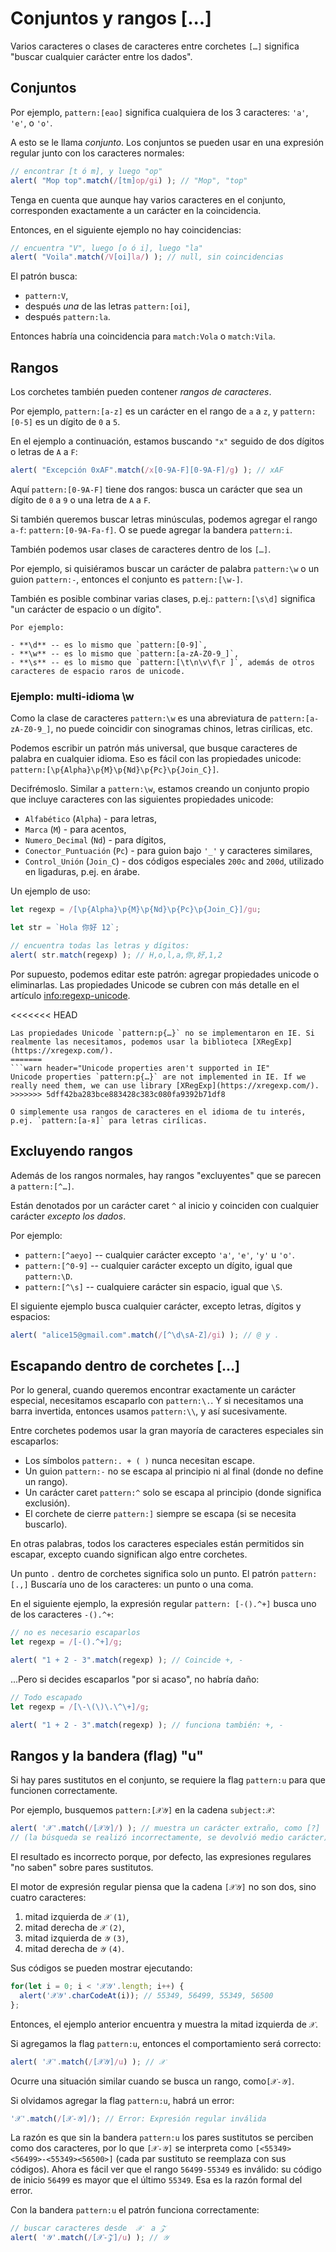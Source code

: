 # Conjuntos y rangos [...]

Varios caracteres o clases de caracteres entre corchetes `[…]` significa "buscar cualquier carácter entre los dados".

## Conjuntos

Por ejemplo, `pattern:[eao]` significa cualquiera de los 3 caracteres: `'a'`, `'e'`, o `'o'`.

A esto se le llama *conjunto*. Los conjuntos se pueden usar en una expresión regular junto con los caracteres normales:

```js run
// encontrar [t ó m], y luego "op"
alert( "Mop top".match(/[tm]op/gi) ); // "Mop", "top"
```

Tenga en cuenta que aunque hay varios caracteres en el conjunto, corresponden exactamente a un carácter en la coincidencia.

Entonces, en el siguiente ejemplo no hay coincidencias:

```js run
// encuentra "V", luego [o ó i], luego "la"
alert( "Voila".match(/V[oi]la/) ); // null, sin coincidencias
```

El patrón busca:

- `pattern:V`,
- después *una* de las letras `pattern:[oi]`,
- después `pattern:la`.

Entonces habría una coincidencia para `match:Vola` o `match:Vila`.

## Rangos

Los corchetes también pueden contener *rangos de caracteres*.

Por ejemplo, `pattern:[a-z]` es un carácter en el rango de `a` a `z`, y `pattern:[0-5]` es un dígito de `0` a `5`.

En el ejemplo a continuación, estamos buscando `"x"` seguido de dos dígitos o letras de `A` a `F`:

```js run
alert( "Excepción 0xAF".match(/x[0-9A-F][0-9A-F]/g) ); // xAF
```

Aquí `pattern:[0-9A-F]` tiene dos rangos: busca un carácter que sea un dígito de `0` a `9` o una letra de `A` a `F`.

Si también queremos buscar letras minúsculas, podemos agregar el rango `a-f`: `pattern:[0-9A-Fa-f]`. O se puede agregar la bandera `pattern:i`.

También podemos usar clases de caracteres dentro de los `[…]`.

Por ejemplo, si quisiéramos buscar un carácter de palabra `pattern:\w` o un guion `pattern:-`, entonces el conjunto es `pattern:[\w-]`.

También es posible combinar varias clases, p.ej.: `pattern:[\s\d]` significa "un carácter de espacio o un dígito".

```smart header="Las clases de caracteres son abreviaturas (o atajos) para ciertos conjuntos de caracteres."
Por ejemplo:

- **\d** -- es lo mismo que `pattern:[0-9]`,
- **\w** -- es lo mismo que `pattern:[a-zA-Z0-9_]`,
- **\s** -- es lo mismo que `pattern:[\t\n\v\f\r ]`, además de otros caracteres de espacio raros de unicode.
```

### Ejemplo: multi-idioma \w

Como la clase de caracteres `pattern:\w` es una abreviatura de `pattern:[a-zA-Z0-9_]`, no puede coincidir con sinogramas chinos, letras cirílicas, etc.

Podemos escribir un patrón más universal, que busque caracteres de palabra en cualquier idioma. Eso es fácil con las propiedades unicode: `pattern:[\p{Alpha}\p{M}\p{Nd}\p{Pc}\p{Join_C}]`.

Decifrémoslo. Similar a `pattern:\w`, estamos creando un conjunto propio que incluye caracteres con las siguientes propiedades unicode:

- `Alfabético` (`Alpha`) - para letras,
- `Marca` (`M`) - para acentos,
- `Numero_Decimal` (`Nd`) - para dígitos,
- `Conector_Puntuación` (`Pc`) - para guion bajo `'_'` y caracteres similares,
- `Control_Unión` (`Join_C`) - dos códigos especiales `200c` and `200d`, utilizado en ligaduras, p.ej. en árabe.

Un ejemplo de uso:

```js run
let regexp = /[\p{Alpha}\p{M}\p{Nd}\p{Pc}\p{Join_C}]/gu;

let str = `Hola 你好 12`;

// encuentra todas las letras y dígitos:
alert( str.match(regexp) ); // H,o,l,a,你,好,1,2
```

Por supuesto, podemos editar este patrón: agregar propiedades unicode o eliminarlas. Las propiedades Unicode se cubren con más detalle en el artículo <info:regexp-unicode>.

<<<<<<< HEAD
```warn header="Las propiedades Unicode no son compatibles con IE"
Las propiedades Unicode `pattern:p{…}` no se implementaron en IE. Si realmente las necesitamos, podemos usar la biblioteca [XRegExp](https://xregexp.com/).
=======
```warn header="Unicode properties aren't supported in IE"
Unicode properties `pattern:p{…}` are not implemented in IE. If we really need them, we can use library [XRegExp](https://xregexp.com/).
>>>>>>> 5dff42ba283bce883428c383c080fa9392b71df8

O simplemente usa rangos de caracteres en el idioma de tu interés, p.ej. `pattern:[а-я]` para letras cirílicas.
```

## Excluyendo rangos

Además de los rangos normales, hay rangos "excluyentes" que se parecen a `pattern:[^…]`.

Están denotados por un carácter caret `^` al inicio y coinciden con cualquier carácter *excepto los dados*.

Por ejemplo:

- `pattern:[^aeyo]` -- cualquier carácter excepto  `'a'`, `'e'`, `'y'` u `'o'`.
- `pattern:[^0-9]` -- cualquier carácter excepto un dígito, igual que `pattern:\D`.
- `pattern:[^\s]` -- cualquiere carácter sin espacio, igual que `\S`.

El siguiente ejemplo busca cualquier carácter, excepto letras, dígitos y espacios:

```js run
alert( "alice15@gmail.com".match(/[^\d\sA-Z]/gi) ); // @ y .
```

## Escapando dentro de corchetes […]

Por lo general, cuando queremos encontrar exactamente un carácter especial, necesitamos escaparlo con `pattern:\.`. Y si necesitamos una barra invertida, entonces usamos `pattern:\\`, y así sucesivamente.

Entre corchetes podemos usar la gran mayoría de caracteres especiales sin escaparlos:

- Los símbolos `pattern:. + ( )` nunca necesitan escape.
- Un guion `pattern:-` no se escapa al principio ni al final (donde no define un rango).
- Un carácter caret `pattern:^` solo se escapa al principio (donde significa exclusión).
- El corchete de cierre `pattern:]` siempre se escapa (si se necesita buscarlo).

En otras palabras, todos los caracteres especiales están permitidos sin escapar, excepto cuando significan algo entre corchetes.

Un punto `.` dentro de corchetes significa solo un punto. El patrón `pattern:[.,]` Buscaría uno de los caracteres: un punto o una coma.

En el siguiente ejemplo, la expresión regular `pattern: [-().^+]` busca uno de los caracteres `-().^+`:

```js run
// no es necesario escaparlos
let regexp = /[-().^+]/g;

alert( "1 + 2 - 3".match(regexp) ); // Coincide +, -
```

...Pero si decides escaparlos "por si acaso", no habría daño:

```js run
// Todo escapado
let regexp = /[\-\(\)\.\^\+]/g;

alert( "1 + 2 - 3".match(regexp) ); // funciona también: +, -
```

## Rangos y la bandera (flag) "u"

Si hay pares sustitutos en el conjunto, se requiere la flag `pattern:u` para que funcionen correctamente.

Por ejemplo, busquemos `pattern:[𝒳𝒴]` en la cadena `subject:𝒳`:

```js run
alert( '𝒳'.match(/[𝒳𝒴]/) ); // muestra un carácter extraño, como [?]
// (la búsqueda se realizó incorrectamente, se devolvió medio carácter)
```

El resultado es incorrecto porque, por defecto, las expresiones regulares "no saben" sobre pares sustitutos.

El motor de expresión regular piensa que la cadena `[𝒳𝒴]` no son dos, sino cuatro caracteres:
1. mitad izquierda de `𝒳` `(1)`,
2. mitad derecha de `𝒳` `(2)`,
3. mitad izquierda de `𝒴` `(3)`,
4. mitad derecha de `𝒴` `(4)`.

Sus códigos se pueden mostrar ejecutando:

```js run
for(let i = 0; i < '𝒳𝒴'.length; i++) {
  alert('𝒳𝒴'.charCodeAt(i)); // 55349, 56499, 55349, 56500
};
```

Entonces, el ejemplo anterior encuentra y muestra la mitad izquierda de `𝒳`.

Si agregamos la flag `pattern:u`, entonces el comportamiento será correcto:

```js run
alert( '𝒳'.match(/[𝒳𝒴]/u) ); // 𝒳
```

Ocurre una situación similar cuando se busca un rango, como`[𝒳-𝒴]`.

Si olvidamos agregar la flag `pattern:u`, habrá un error:

```js run
'𝒳'.match(/[𝒳-𝒴]/); // Error: Expresión regular inválida
```

La razón es que sin la bandera `pattern:u` los pares sustitutos se perciben como dos caracteres, por lo que `[𝒳-𝒴]` se interpreta como `[<55349><56499>-<55349><56500>]` (cada par sustituto se reemplaza con sus códigos). Ahora es fácil ver que el rango `56499-55349` es inválido: su código de inicio `56499` es mayor que el último `55349`. Esa es la razón formal del error.

Con la bandera `pattern:u` el patrón funciona correctamente:

```js run
// buscar caracteres desde  𝒳  a 𝒵
alert( '𝒴'.match(/[𝒳-𝒵]/u) ); // 𝒴
```
